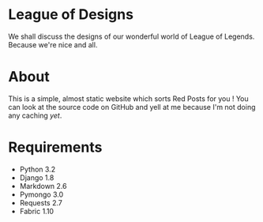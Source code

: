 # League of Designs
We shall discuss the designs of our wonderful world of League of Legends. Because we're nice and all.

# About

This is a simple, almost static website which sorts Red Posts for you ! You can look at the source code on GitHub
and yell at me because I'm not doing any caching *yet*.

# Requirements

* Python    3.2
* Django	1.8
* Markdown	2.6
* Pymongo	3.0
* Requests	2.7
* Fabric	1.10